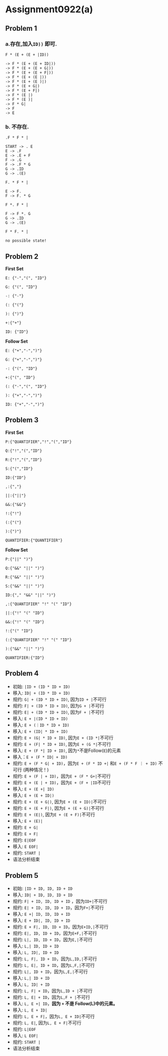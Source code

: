 # Assignment0922(a)

## Problem 1

### a.存在,加入`ID))` 即可.

```shell
F * (E + (E + |ID))

-> F * (E + (E + ID|))
-> F * (E + (E + G|))
-> F * (E + (E + F|))
-> F * (E + (E |))
-> F * (E + (E )|)
-> F * (E + G|)
-> F * (E + F|)
-> F * (E |)
-> F * (E )|
-> F * G|
-> F
-> E

```

### b. 不存在.
```shell
.F * F * | 

START -> . E 
E -> .F 
E -> .E + F 
F -> .G 
F -> .F * G 
G -> .ID 
G -> .(E)
```

```
F. * F * | 

E -> F.  
F -> F. * G 
```

```
F *. F * | 

F -> F *. G 
G -> .ID 
G -> .(E)

```

```
F * F. * | 

no possible state!
```

## Problem 2

**First Set**

`E: {"-","(", "ID"}`

`G: {"(", "ID"}`

`-: {"-"}`

`(: {"("}`

`): {")"}`

`+:{"+"}`

`ID: {"ID"}`

**Follow Set**

`E: {"+","-",")"}`

`G: {"+","-",")"}`

`-: {"(", "ID"}`

`+:{"(", "ID"}`

`(: {"-","(", "ID"}`

`): {"+","-",")"}`

`ID: {"+","-",")"}`

## Problem 3

**First Set**

`P:{"QUANTIFIER","!","(","ID"}`

`Q:{"!","(","ID"}`

`R:{"!","(","ID"}`

`S:{"(","ID"}`

`ID:{"ID"}`

`,:{","}`

`||:{"||"}`

`&&:{"&&"}`

`!:{"!"}`

`(:{"("}`

`):{")"}`

`QUANTIFIER:{"QUANTIFIER"}`

**Follow Set**

`P:{"||" ")"}`

`Q:{"&&" "||" ")"}`

`R:{"&&" "||" ")"}`

`S:{"&&" "||" ")"}`

`ID:{"," "&&" "||" ")"}`

`,:{"QUANTIFIER" "!" "(" "ID"}`

`||:{"!" "(" "ID"}`

`&&:{"!" "(" "ID"}`

`!:{"(" "ID"}`

`(:{"QUANTIFIER" "!" "(" "ID"}`

`):{"&&" "||" ")"}`

`QUANTIFIER:{"ID"}`

## Problem 4

* 初始: `|ID + (ID * ID + ID)`
* 移入: `ID| + (ID * ID + ID)`
* 规约: `G| + (ID * ID + ID)`, 因为`ID + |`不可行
* 规约: `F| + (ID * ID + ID)`, 因为`G + |`不可行
* 规约: `E| + (ID * ID + ID)`, 因为`F + |`不可行
* 移入: `E + |(ID * ID + ID)`
* 移入: `E + (｜ID * ID + ID)`
* 移入: `E + (ID| * ID + ID)`
* 规约: `E + (G| * ID + ID)`, 因为`E + (ID *|`不可行
* 规约: `E + (F| * ID + ID)`, 因为`E + (G *|`不可行
* 移入: `E + (F *| ID + ID)`, 因为`*`不是Follow(`E`)的元素
* 移入：`E + (F * ID| + ID)`
* 规约: `E + (F * G| + ID)`，因为`E + (F * ID +|` 和`E + (F * F ｜ + ID)` 不可行 (两种情况！)
* 规约: `E + (F | + ID)`，因为`E + (F * G+|`不可行
* 规约: `E + (E | + ID)`，因为`E + (F + |ID`不可行
* 移入: `E + (E +| ID)`
* 移入: `E + (E + ID|)`
* 规约: `E + (E + G|)`, 因为`E + (E + ID)|`不可行
* 规约: `E + (E + F|)`, 因为`E + (E + G)|`不可行
* 规约: `E + (E|)`, 因为`E + (E + F)|`不可行
* 移入:  `E + (E)|`
* 规约:  `E + G|`
* 规约: `E + F|`
* 规约: `E|EOF `
* 移入:  `E EOF| `
* 规约: `START |`
* 语法分析结束

## Problem 5

* 初始: `|ID + ID, ID, ID + ID`
* 移入: `ID| + ID, ID, ID + ID`
* 规约: `F| + ID, ID, ID + ID` ，因为`ID+|`不可行
* 规约: `E| + ID, ID, ID + ID`，因为`F+|`不可行
* 移入:  `E +| ID, ID, ID + ID`
* 移入:  `E + ID|, ID, ID + ID`
* 规约:  `E + F|, ID, ID + ID`，因为`E+ID,|`不可行
* 规约:  `E|, ID, ID + ID`，因为`E+F,|`不可行
* 规约:  `L|, ID, ID + ID`，因为`E,|`不可行
* 移入:  `L,| ID, ID + ID`
* 移入:  `L, ID|, ID + ID`
* 规约:  `L, F|, ID + ID`，因为`L,ID,|`不可行
* 规约:  `L, E|, ID + ID`，因为`L,F,|`不可行
* 规约:   `L|, ID + ID`，因为`L,E,|`不可行
* 移入:   `L,| ID + ID`
* 移入:   `L, ID| + ID`
* 规约:  `L, F| + ID`，因为`L,ID + |`不可行
* 规约:  `L, E| + ID`，因为`L,F + |`不可行
* 移入:  `L, E +| ID`，**因为 ` + ` 不是 Follow(L)中的元素。**
* 移入:  `L, E + ID|`
* 规约:  `L, E + F|`，因为`L, E + ID|`不可行
* 规约:  `L, E|`, 因为`L, E + F|`不可行
* 规约:  `L|EOF`
* 移入:  `L EOF| `
* 规约: `START |`
* 语法分析结束

